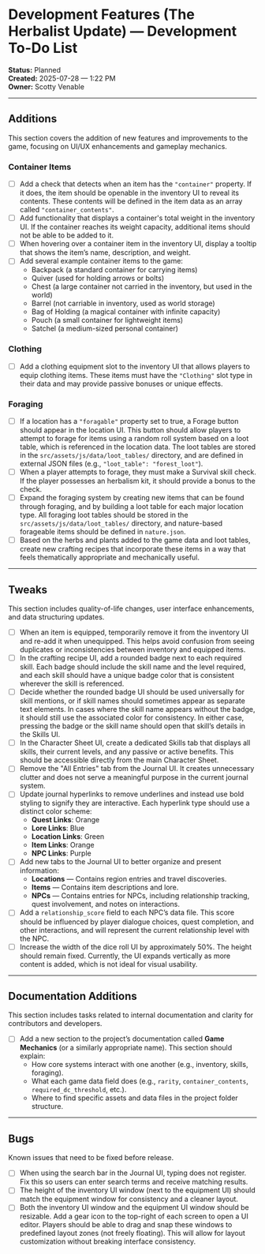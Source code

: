 # Development Features (The Herbalist Update) — Development To-Do List  
**Status:** Planned  
**Created:** 2025-07-28 — 1:22 PM  
**Owner:** Scotty Venable

---

## Additions  
This section covers the addition of new features and improvements to the game, focusing on UI/UX enhancements and gameplay mechanics.

### Container Items
- [ ] Add a check that detects when an item has the `"container"` property. If it does, the item should be openable in the inventory UI to reveal its contents. These contents will be defined in the item data as an array called `"container_contents"`.
- [ ] Add functionality that displays a container's total weight in the inventory UI. If the container reaches its weight capacity, additional items should not be able to be added to it.
- [ ] When hovering over a container item in the inventory UI, display a tooltip that shows the item’s name, description, and weight.
- [ ] Add several example container items to the game:
    - Backpack (a standard container for carrying items)
    - Quiver (used for holding arrows or bolts)
    - Chest (a large container not carried in the inventory, but used in the world)
    - Barrel (not carriable in inventory, used as world storage)
    - Bag of Holding (a magical container with infinite capacity)
    - Pouch (a small container for lightweight items)
    - Satchel (a medium-sized personal container)

### Clothing
- [ ] Add a clothing equipment slot to the inventory UI that allows players to equip clothing items. These items must have the `"Clothing"` slot type in their data and may provide passive bonuses or unique effects.

### Foraging
- [ ] If a location has a `"foragable"` property set to true, a Forage button should appear in the location UI. This button should allow players to attempt to forage for items using a random roll system based on a loot table, which is referenced in the location data. The loot tables are stored in the `src/assets/js/data/loot_tables/` directory, and are defined in external JSON files (e.g., `"loot_table": "forest_loot"`).
- [ ] When a player attempts to forage, they must make a Survival skill check. If the player possesses an herbalism kit, it should provide a bonus to the check.
- [ ] Expand the foraging system by creating new items that can be found through foraging, and by building a loot table for each major location type. All foraging loot tables should be stored in the `src/assets/js/data/loot_tables/` directory, and nature-based forageable items should be defined in `nature.json`.
- [ ] Based on the herbs and plants added to the game data and loot tables, create new crafting recipes that incorporate these items in a way that feels thematically appropriate and mechanically useful.

---

## Tweaks  
This section includes quality-of-life changes, user interface enhancements, and data structuring updates.

- [ ] When an item is equipped, temporarily remove it from the inventory UI and re-add it when unequipped. This helps avoid confusion from seeing duplicates or inconsistencies between inventory and equipped items.
- [ ] In the crafting recipe UI, add a rounded badge next to each required skill. Each badge should include the skill name and the level required, and each skill should have a unique badge color that is consistent wherever the skill is referenced.
- [ ] Decide whether the rounded badge UI should be used universally for skill mentions, or if skill names should sometimes appear as separate text elements. In cases where the skill name appears without the badge, it should still use the associated color for consistency. In either case, pressing the badge or the skill name should open that skill’s details in the Skills UI.
- [ ] In the Character Sheet UI, create a dedicated Skills tab that displays all skills, their current levels, and any passive or active benefits. This should be accessible directly from the main Character Sheet.
- [ ] Remove the "All Entries" tab from the Journal UI. It creates unnecessary clutter and does not serve a meaningful purpose in the current journal system.
- [ ] Update journal hyperlinks to remove underlines and instead use bold styling to signify they are interactive. Each hyperlink type should use a distinct color scheme:
    - **Quest Links**: Orange
    - **Lore Links**: Blue
    - **Location Links**: Green
    - **Item Links**: Orange
    - **NPC Links**: Purple
- [ ] Add new tabs to the Journal UI to better organize and present information:
    - **Locations** — Contains region entries and travel discoveries.
    - **Items** — Contains item descriptions and lore.
    - **NPCs** — Contains entries for NPCs, including relationship tracking, quest involvement, and notes on interactions.
- [ ] Add a `relationship_score` field to each NPC’s data file. This score should be influenced by player dialogue choices, quest completion, and other interactions, and will represent the current relationship level with the NPC.
- [ ] Increase the width of the dice roll UI by approximately 50%. The height should remain fixed. Currently, the UI expands vertically as more content is added, which is not ideal for visual usability.

---

## Documentation Additions  
This section includes tasks related to internal documentation and clarity for contributors and developers.

- [ ] Add a new section to the project’s documentation called **Game Mechanics** (or a similarly appropriate name). This section should explain:
    - How core systems interact with one another (e.g., inventory, skills, foraging).
    - What each game data field does (e.g., `rarity`, `container_contents`, `required_dc_threshold`, etc.).
    - Where to find specific assets and data files in the project folder structure.

---

## Bugs  
Known issues that need to be fixed before release.

- [ ] When using the search bar in the Journal UI, typing does not register. Fix this so users can enter search terms and receive matching results.
- [ ] The height of the inventory UI window (next to the equipment UI) should match the equipment window for consistency and a cleaner layout.
- [ ] Both the inventory UI window and the equipment UI window should be resizable. Add a gear icon to the top-right of each screen to open a UI editor. Players should be able to drag and snap these windows to predefined layout zones (not freely floating). This will allow for layout customization without breaking interface consistency.
